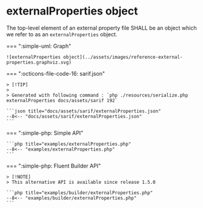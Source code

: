 <!-- markdownlint-disable MD013 -->
# externalProperties object

The top-level element of an external property file SHALL be an object which we refer to as an `externalProperties` object.

=== ":simple-uml: Graph"

    ![externalProperties object](../assets/images/reference-external-properties.graphviz.svg)

=== ":octicons-file-code-16: sarif.json"

    > [!TIP]
    >
    > Generated with following command : `php ./resources/serialize.php externalProperties docs/assets/sarif 192`

    ```json title="docs/assets/sarif/externalProperties.json"
    --8<-- "docs/assets/sarif/externalProperties.json"
    ```

=== ":simple-php: Simple API"

    ```php title="examples/externalProperties.php"
    --8<-- "examples/externalProperties.php"
    ```

=== ":simple-php: Fluent Builder API"

    > [!NOTE]
    > This alternative API is available since release 1.5.0

    ```php title="examples/builder/externalProperties.php"
    --8<-- "examples/builder/externalProperties.php"
    ```
